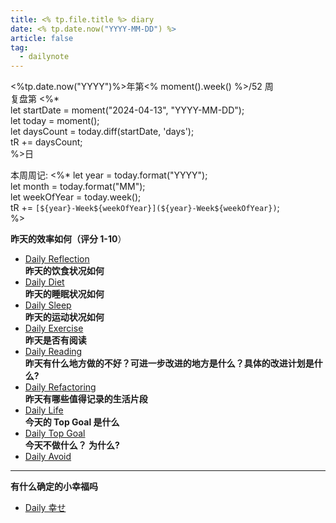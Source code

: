 ```yaml
---
title: <% tp.file.title %> diary
date: <% tp.date.now("YYYY-MM-DD") %>
article: false
tag:
  - dailynote
---
```

  
<%tp.date.now("YYYY")%>年第<% moment().week() %>/52 周  
复盘第 <%*  
let startDate = moment("2024-04-13", "YYYY-MM-DD");  
let today = moment();  
let daysCount = today.diff(startDate, 'days');  
tR += daysCount;  
%>日

本周周记: <%* let year = today.format("YYYY");  
let month = today.format("MM");  
let weekOfYear = today.week();  
tR += `[${year}-Week${weekOfYear}](${year}-Week${weekOfYear})`;  
%>

**昨天的效率如何（评分 1-10**）
- [Daily Reflection](../../10IMYMEMINE/Day/Daily%20Reflection)  
**昨天的饮食状况如何**
- [Daily Diet](../../10IMYMEMINE/Day/Daily%20Diet)  
**昨天的睡眠状况如何**
- [Daily Sleep](../../10IMYMEMINE/Day/Daily%20Sleep)  
**昨天的运动状况如何**
- [Daily Exercise](Daily%20Exercise)  
**昨天是否有阅读** 
- [Daily Reading](../../10IMYMEMINE/Day/Daily%20Reading)  
**昨天有什么地方做的不好？可进一步改进的地方是什么？具体的改进计划是什么?**
- [Daily Refactoring](../../10IMYMEMINE/Day/Daily%20Refactoring)  
**昨天有哪些值得记录的生活片段**  
- [Daily Life](../../10IMYMEMINE/Day/Daily%20Life)  
**今天的 Top Goal 是什么**  
- [Daily Top Goal](../../10IMYMEMINE/Day/Daily%20Top%20Goal)  
**今天不做什么？ 为什么?**  
- [Daily Avoid](../../10IMYMEMINE/Day/Daily%20Avoid) 

---
**有什么确定的小幸福吗**
- [Daily 幸せ](../../10IMYMEMINE/Day/Daily%20幸せ)
